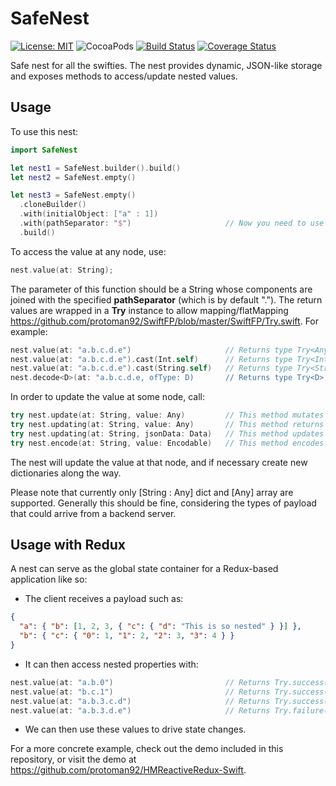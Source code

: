 # SafeNest

[![License: MIT](https://img.shields.io/badge/License-MIT-yellow.svg)](https://opensource.org/licenses/MIT)
![CocoaPods](https://img.shields.io/cocoapods/v/SafeNest.svg)
[![Build Status](https://travis-ci.org/protoman92/SafeNest.svg?branch=master)](https://travis-ci.org/protoman92/SafeNest)
[![Coverage Status](https://coveralls.io/repos/github/protoman92/SafeNest/badge.svg?branch=master)](https://coveralls.io/github/protoman92/SafeNest?branch=master)

Safe nest for all the swifties. The nest provides dynamic, JSON-like storage and exposes methods to access/update nested values.

## Usage

To use this nest:

```swift
import SafeNest

let nest1 = SafeNest.builder().build()
let nest2 = SafeNest.empty()

let nest3 = SafeNest.empty()
  .cloneBuilder()
  .with(initialObject: ["a" : 1])
  .with(pathSeparator: "$")                     // Now you need to use "a$b$c$d"
  .build()
```

To access the value at any node, use:

```swift
nest.value(at: String);
```

The parameter of this function should be a String whose components are joined with the specified **pathSeparator** (which is by default "."). The return values are wrapped in a **Try** instance to allow mapping/flatMapping <https://github.com/protoman92/SwiftFP/blob/master/SwiftFP/Try.swift>. For example:

```swift
nest.value(at: "a.b.c.d.e")                     // Returns type Try<Any>
nest.value(at: "a.b.c.d.e").cast(Int.self)      // Returns type Try<Int>
nest.value(at: "a.b.c.d.e").cast(String.self)   // Returns type Try<String>
nest.decode<D>(at: "a.b.c.d.e, ofType: D)       // Returns type Try<D>, where D: Decodable
```

In order to update the value at some node, call:

```swift
try nest.update(at: String, value: Any)         // This method mutates
try nest.updating(at: String, value: Any)       // This method returns a new nest.
try nest.updating(at: String, jsonData: Data)   // This method updates JSON data at a node.
try nest.encode(at: String, value: Encodable)   // This method encodes an object and deposit at a node.
```

The nest will update the value at that node, and if necessary create new dictionaries along the way.

Please note that currently only [String : Any] dict and [Any] array are supported. Generally this should be fine, considering the types of payload that could arrive from a backend server.

## Usage with Redux

A nest can serve as the global state container for a Redux-based application like so:

- The client receives a payload such as:

```json
{
  "a": { "b": [1, 2, 3, { "c": { "d": "This is so nested" } }] },
  "b": { "c": { "0": 1, "1": 2, "2": 3, "3": 4 } }
}
```

- It can then access nested properties with:

```swift
nest.value(at: "a.b.0")                         // Returns Try.success(1)
nest.value(at: "b.c.1")                         // Returns Try.success(2)
nest.value(at: "a.b.3.c.d")                     // Returns Try.success("This is so nested")
nest.value(at: "a.b.3.d.e")                     // Returns Try.failure("...")
```

- We can then use these values to drive state changes.

For a more concrete example, check out the demo included in this repository, or visit the demo at <https://github.com/protoman92/HMReactiveRedux-Swift>.
